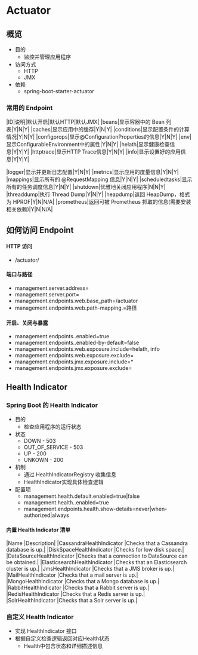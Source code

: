 # Actuator
## 概览
- 目的
	- 监控并管理应用程序
- 访问方式
	- HTTP
	- JMX
- 依赖
	- spring-boot-starter-actuator


### 常用的 Endpoint
|ID|说明|默认开启|默认HTTP|默认JMX|
|beans|显示容器中的 Bean 列表|Y|N|Y|
|caches|显示应用中的缓存|Y|N|Y|
|conditions|显示配置条件的计算情况|Y|N|Y|
|configprops|显示@ConfigurationProperties的信息|Y|N|Y|
|env|显示ConfigurableEnvironment中的属性|Y|N|Y|
|helath|显示健康检查信息|Y|Y|Y|
|httptrace|显示HTTP Trace信息|Y|N|Y|
|info|显示设置好的应用信息|Y|Y|Y|

|logger|显示并更新日志配置|Y|N|Y|
|metrics|显示应用的度量信息|Y|N|Y|
|mappings|显示所有的 @RequestMapping 信息|Y|N|Y|
|scheduledtasks|显示所有的任务调度信息|Y|N|Y|
|shutdown|优雅地关闭应用程序|N|N|Y|
|threaddump|执行 Thread Dump|Y|N|Y|
|heapdump|返回 HeapDump，格式为 HPROF|Y|N|N/A|
|prometheus|返回可被 Prometheus 抓取的信息(需要安装相关依赖)|Y|N|N/A|

## 如何访问 Endpoint
#### HTTP 访问
- /actuator/<id>

#### 端口与路径
- management.server.address=
- management.server.port=
- management.endpoints.web.base_path=/actuator
- management.endpoints.web.path-mapping.<id>=路径

#### 开启、关闭与暴露
- management.endpoints.<id>.enabled=true
- management.endpoints.<id>.enabled-by-default=false
- management.endpoints.web.exposure.include=helath, info
- management.endpoints.web.exposure.exclude=
- management.endpoints.jmx.exposure.include=*
- management.endpoints.jmx.exposure.exclude=

## Health Indicator
### Spring Boot 的 Health Indicator
- 目的
	- 检查应用程序的运行状态
- 状态
	- DOWN - 503
	- OUT_OF_SERVICE - 503
	- UP - 200
	- UNKOWN - 200
- 机制
	- 通过 HealthIndicatorRegistry 收集信息
	- HealthIndicator实现具体检查逻辑
- 配置项
	- management.health.default.enabled=true|false
	- management.health.<id>.enabled=true
	- management.endpoints.health.show-details=never|when-authorized|always

#### 内置 Health Indicator 清单
|Name	|Description|
|CassandraHealthIndicator	|Checks that a Cassandra database is up.|
|DiskSpaceHealthIndicator	|Checks for low disk space.|
|DataSourceHealthIndicator	|Checks that a connection to DataSource can be obtained.|
|ElasticsearchHealthIndicator	|Checks that an Elasticsearch cluster is up.|
|JmsHealthIndicator	|Checks that a JMS broker is up.|
|MailHealthIndicator	|Checks that a mail server is up.|
|MongoHealthIndicator	|Checks that a Mongo database is up.|
|RabbitHealthIndicator	|Checks that a Rabbit server is up.|
|RedisHealthIndicator	|Checks that a Redis server is up.|
|SolrHealthIndicator	|Checks that a Solr server is up.|

### 自定义 Health Indicator
- 实现 HealthIndicator 接口
- 根据自定义检查逻辑返回对应Health状态
	- Health中包含状态和详细描述信息
